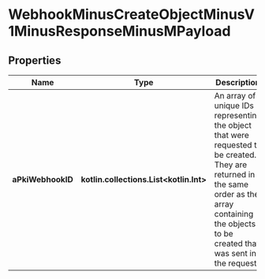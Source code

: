 
# WebhookMinusCreateObjectMinusV1MinusResponseMinusMPayload

## Properties
Name | Type | Description | Notes
------------ | ------------- | ------------- | -------------
**aPkiWebhookID** | **kotlin.collections.List&lt;kotlin.Int&gt;** | An array of unique IDs representing the object that were requested to be created.  They are returned in the same order as the array containing the objects to be created that was sent in the request. | 



